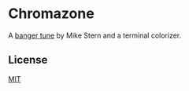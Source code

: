 # Chromazone

A [banger tune](https://www.youtube.com/watch?v=s1BVwsyznKw) by Mike Stern and a terminal colorizer.


## License

[MIT](./LICENSE)

